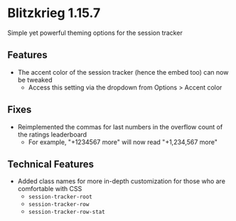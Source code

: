 # Blitzkrieg 1.15.7

Simple yet powerful theming options for the session tracker

## Features

- The accent color of the session tracker (hence the embed too) can now be tweaked
  - Access this setting via the dropdown from Options > Accent color

## Fixes

- Reimplemented the commas for last numbers in the overflow count of the ratings leaderboard
  - For example, "+1234567 more" will now read "+1,234,567 more"

## Technical Features

- Added class names for more in-depth customization for those who are comfortable with CSS
  - `session-tracker-root`
  - `session-tracker-row`
  - `session-tracker-row-stat`
